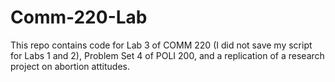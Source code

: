 # Comm-220-Lab

This repo contains code for Lab 3 of COMM 220 (I did not save my script for Labs 1 and 2), Problem Set 4 of POLI 200, and a replication of a research project on abortion attitudes. 
